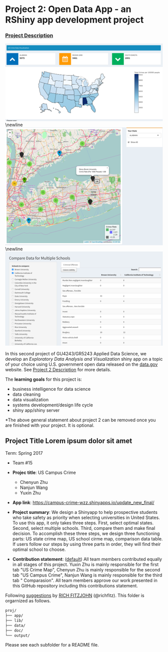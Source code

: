 # Project 2: Open Data App - an RShiny app development project

### [Project Description](doc/project2_desc.md)

![screenshot](doc/us.png)\newline
![screenshot](doc/usSchool.png)\newline
![screenshot](doc/DataTable.png)


In this second project of GU4243/GR5243 Applied Data Science, we develop an *Exploratory Data Analysis and Visualization* shiny app on a topic of your choice using U.S. government open data released on the [data.gov](https://data.gov/) website. See [Project 2 Description](project2_desc.md) for more details.  

The **learning goals** for this project is:

- business intelligence for data science
- data cleaning
- data visualization
- systems development/design life cycle
- shiny app/shiny server

*The above general statement about project 2 can be removed once you are finished with your project. It is optional.

## Project Title Lorem ipsum dolor sit amet
Term: Spring 2017

+ Team #15
+ **Projec title**: US Campus Crime
	+ Chenyun Zhu
	+ Nanjun Wang
	+ Yuxin Zhu
	
+ **App link**: https://campus-crime-wzz.shinyapps.io/update_new_final/

+ **Project summary**: We design a Shinyapp to help prospective students who take safety as priority when selecting universities in United States. To use this app, it only takes three steps. First, select optimal states. Second, select multiple schools. Third, compare them and make final decision. To accomplish these three steps, we design three functioning parts: US state crime map, US school cirme map, comparison data table. If users follow our steps by using three parts in order, they will find their optimal school to choose.

+ **Contribution statement**: ([default](doc/a_note_on_contributions.md)) All team members contributed equally in all stages of this project. Yuxin Zhu is mainly responsible for the first tab "US Crime Map", Chenyun Zhu is mainly responsible for the second tab "US Campus Crime", Nanjun Wang is mainly responsible for the third tab " Comparasion". All team members approve our work presented in this GitHub repository including this contributions statement. 

Following [suggestions](http://nicercode.github.io/blog/2013-04-05-projects/) by [RICH FITZJOHN](http://nicercode.github.io/about/#Team) (@richfitz). This folder is orgarnized as follows.

```
proj/
├── app/
├── lib/
├── data/
├── doc/
└── output/
```

Please see each subfolder for a README file.

